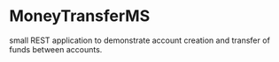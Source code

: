 # MoneyTransferMS
small REST application to demonstrate account creation and transfer of funds between accounts.

